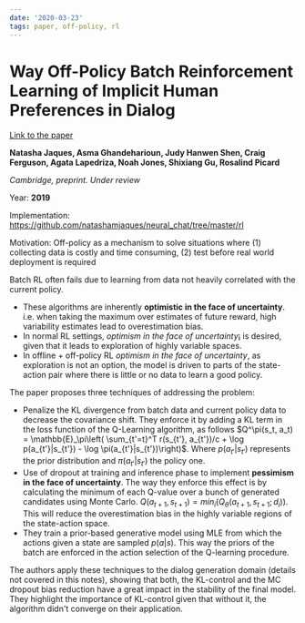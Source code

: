 ```yaml
---
date: '2020-03-23'
tags: paper, off-policy, rl
---
```

# Way Off-Policy Batch Reinforcement Learning of Implicit Human Preferences in Dialog

[Link to the paper](https://arxiv.org/abs/1907.00456)

**Natasha Jaques, Asma Ghandeharioun, Judy Hanwen Shen, Craig Ferguson, Agata Lapedriza, Noah Jones, Shixiang Gu, Rosalind Picard**

*Cambridge, preprint. Under review*

Year: **2019**

Implementation: https://github.com/natashamjaques/neural_chat/tree/master/rl

Motivation: Off-policy as a mechanism to solve situations where (1) collecting data is costly and time consuming, (2) test before real world deployment is required

Batch RL often fails due to learning from data not heavily correlated with the current policy.
- These algorithms are inherently **optimistic in the face of uncertainty**. i.e. when taking the maximum over estimates of future reward, high variability estimates lead to overestimation bias.
- In normal RL settings, *optimism in the face of uncertainty*¡ is desired, given that it leads to exploration of highly variable spaces.
- In offline + off-policy RL *optimism in the face of uncertainty*, as exploration is not an option, the model is driven to parts of the state-action pair where there is little or no data to learn a good policy.

The paper proposes three techniques of addressing the problem:
- Penalize the KL divergence from batch data and current policy data to decrease the covariance shift. They enforce it by adding a KL term in the loss function of the Q-Learning algorithm, as follows $Q^\pi(s_t, a_t) = \mathbb{E}_\pi\left( \sum_{t'=t}^T r(s_{t'}, a_{t'})/c + \log p(a_{t'}|s_{t'}) - \log \pi(a_{t'}|s_{t'})\right)$. Where $p(a_{t'}|s_{t'})$ represents the prior distribution and $\pi(a_{t'}|s_{t'})$ the policy one.
- Use of dropout at training and inference phase to implement **pessimism in the face of uncertainty**. The way they enforce this effect is by calculating the minimum of each Q-value over a bunch of generated candidates using Monte Carlo. $Q(a_{t+1}, s_{t+1}) = min_i(Q_\theta(a_{t+1}, s_{t+1}; d_i))$. This will reduce the overestimation bias in the highly variable regions of the state-action space.
- They train a prior-based generative model using MLE from which the actions given a state are sampled $p(a|s)$. This way the priors of the batch are enforced in the action selection of the Q-learning procedure.

The authors apply these techniques to the dialog generation domain (details not covered in this notes), showing that both, the KL-control and the MC dropout bias reduction have a great impact in the stability of the final model. They highlight the importance of KL-control given that without it, the algorithm didn't converge on their application.